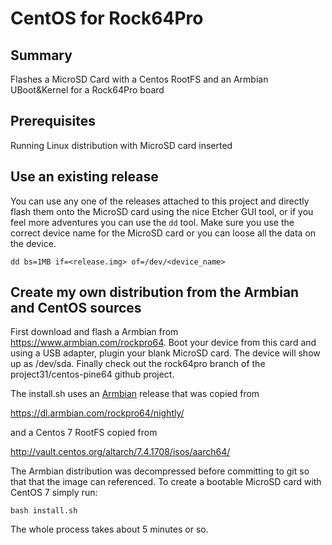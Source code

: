 # CentOS for Rock64Pro
## Summary
Flashes a MicroSD Card with a Centos RootFS and an Armbian UBoot&amp;Kernel for a Rock64Pro board

## Prerequisites
Running Linux distribution with MicroSD card inserted

## Use an existing release
You can use any one of the releases attached to this project and directly flash them onto the MicroSD
card using the nice Etcher GUI tool, or if you feel more adventures you can use the `dd` tool. Make sure you use the correct device name for the MicroSD card or you can loose all the data on the device.

```
dd bs=1MB if=<release.img> of=/dev/<device_name>
```

## Create my own distribution from the Armbian and CentOS sources
First download and flash a Armbian from https://www.armbian.com/rockpro64. Boot your device from
this card and using a USB adapter, plugin your blank MicroSD card. The device will show up as /dev/sda. Finally check out the rock64pro branch of the project31/centos-pine64 github project. 

The install.sh uses an [Armbian](https://www.armbian.com/rockpro64/) release that was copied from

https://dl.armbian.com/rockpro64/nightly/

and a Centos 7 RootFS copied from 

http://vault.centos.org/altarch/7.4.1708/isos/aarch64/

The Armbian distribution was decompressed before committing to git so that that the image can referenced.
To create a bootable MicroSD card with CentOS 7 simply run:

```
bash install.sh
```

The whole process takes about 5 minutes or so.

